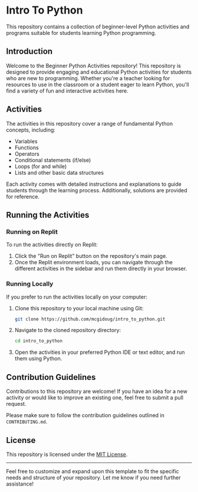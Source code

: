 # Intro To Python

This repository contains a collection of beginner-level Python activities and programs suitable for students learning Python programming.

## Introduction

Welcome to the Beginner Python Activities repository! This repository is designed to provide engaging and educational Python activities for students who are new to programming. Whether you're a teacher looking for resources to use in the classroom or a student eager to learn Python, you'll find a variety of fun and interactive activities here.

## Activities

The activities in this repository cover a range of fundamental Python concepts, including:

- Variables
- Functions
- Operators
- Conditional statements (if/else)
- Loops (for and while)
- Lists and other basic data structures

Each activity comes with detailed instructions and explanations to guide students through the learning process. Additionally, solutions are provided for reference.

## Running the Activities

### Running on Replit

To run the activities directly on Replit:

1. Click the "Run on Replit" button on the repository's main page.
2. Once the Replit environment loads, you can navigate through the different activities in the sidebar and run them directly in your browser.

### Running Locally

If you prefer to run the activities locally on your computer:

1. Clone this repository to your local machine using Git:

   ```bash
   git clone https://github.com/mcgidoug/intro_to_python.git
   ```

2. Navigate to the cloned repository directory:

   ```bash
   cd intro_to_python
   ```

3. Open the activities in your preferred Python IDE or text editor, and run them using Python.

## Contribution Guidelines

Contributions to this repository are welcome! If you have an idea for a new activity or would like to improve an existing one, feel free to submit a pull request.

Please make sure to follow the contribution guidelines outlined in `CONTRIBUTING.md`.

## License

This repository is licensed under the [MIT License](LICENSE).

---

Feel free to customize and expand upon this template to fit the specific needs and structure of your repository. Let me know if you need further assistance!